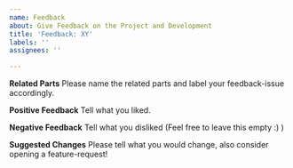 ```yaml
---
name: Feedback
about: Give Feedback on the Project and Development
title: 'Feedback: XY'
labels: ''
assignees: ''

---
```


**Related Parts**
Please name the related parts and label your feedback-issue accordingly.

**Positive Feedback**
Tell what you liked.

**Negative Feedback**
Tell what you disliked (Feel free to leave this empty :) )

**Suggested Changes**
Please tell what you would change, also consider opening a feature-request!
